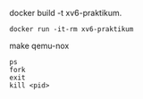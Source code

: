 docker build -t xv6-praktikum.
```
docker run -it-rm xv6-praktikum
```
make qemu-nox
```
ps
fork
exit
kill <pid>
```

